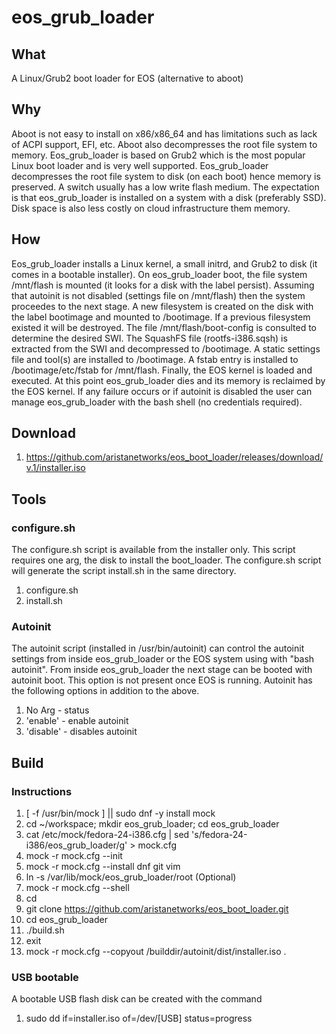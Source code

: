 # eos_grub_loader

## What
A Linux/Grub2 boot loader for EOS (alternative to aboot)

## Why
Aboot is not easy to install on x86/x86_64 and has limitations such as lack of ACPI support, EFI, etc. Aboot also decompresses the root file system to memory. Eos_grub_loader is based on Grub2 which is the most popular Linux boot loader and is very well supported. Eos_grub_loader decompresses the root file system to disk (on each boot) hence memory is preserved. A switch usually has a low write flash medium. The expectation is that eos_grub_loader is installed on a system with a disk (preferably SSD). Disk space is also less costly on cloud infrastructure them memory. 

## How
Eos_grub_loader installs a Linux kernel, a small initrd, and Grub2 to disk (it comes in a bootable installer). On eos_grub_loader boot, the file system /mnt/flash is mounted (it looks for a disk with the label persist). Assuming that autoinit is not disabled (settings file on /mnt/flash) then the system proceedes to the next stage. A new filesystem is created on the disk with the label bootimage and mounted to /bootimage. If a previous filesystem existed it will be destroyed. The file /mnt/flash/boot-config is consulted to determine the desired SWI. The SquashFS file (rootfs-i386.sqsh) is extracted from the SWI and decompressed to /bootimage. A static settings file and tool(s) are installed to /bootimage. A fstab entry is installed to /bootimage/etc/fstab for /mnt/flash. Finally, the EOS kernel is loaded and executed. At this point eos_grub_loader dies and its memory is reclaimed by the EOS kernel. If any failure occurs or if autoinit is disabled the user can manage eos_grub_loader with the bash shell (no credentials required).

## Download

1. https://github.com/aristanetworks/eos_boot_loader/releases/download/v.1/installer.iso

## Tools
### configure.sh
The configure.sh script is available from the installer only. This script requires one arg, the disk to install the boot_loader. The configure.sh script will generate the script install.sh in the same directory.

1. configure.sh
2. install.sh

### Autoinit
The autoinit script (installed in /usr/bin/autoinit) can control the autoinit settings from inside eos_grub_loader or the EOS system using with "bash autoinit". From inside eos_grub_loader the next stage can be booted with autoinit boot. This option is not present once EOS is running. Autoinit has the following options in addition to the above.

1. No Arg    - status
1. 'enable'  - enable autoinit
2. 'disable' - disables autoinit

## Build
### Instructions
1. [ -f /usr/bin/mock ] || sudo dnf -y install mock
2. cd ~/workspace; mkdir eos_grub_loader; cd eos_grub_loader
3. cat /etc/mock/fedora-24-i386.cfg | sed 's/fedora-24-i386/eos_grub_loader/g' > mock.cfg
4. mock -r mock.cfg --init
5. mock -r mock.cfg --install dnf git vim
6. ln -s /var/lib/mock/eos_grub_loader/root (Optional)
7. mock -r mock.cfg --shell
8. cd
9. git clone https://github.com/aristanetworks/eos_boot_loader.git
10. cd eos_grub_loader
11. ./build.sh
12. exit
13. mock -r mock.cfg --copyout /builddir/autoinit/dist/installer.iso .

### USB bootable
A bootable USB flash disk can be created with the command

1. sudo dd if=installer.iso of=/dev/[USB] status=progress
